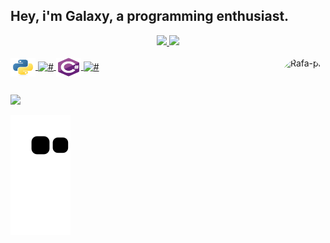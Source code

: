 ## Hey, i'm Galaxy, a programming enthusiast.
<div align="center">
  <a href="https://github.com/ygalaxy">
  <img height="150em" src="https://github-readme-stats.vercel.app/api?username=ygalaxy&show_icons=true&theme=dracula&include_all_commits=true&count_private=true"/>
  <img height="150em" src="https://github-readme-stats.vercel.app/api/top-langs/?username=ygalaxy&layout=compact&langs_count=7&theme=dracula"/>
</div>
<div style="display: inline_block"><br>

  <img align="center" alt="#" height="30" width="40" src="https://raw.githubusercontent.com/devicons/devicon/master/icons/python/python-original.svg">
  <img align="center" alt="#" height="30" width="40" src="https://cdn.jsdelivr.net/gh/devicons/devicon/icons/c/c-original.svg">
  <img align="center" alt="#" height="30" width="40" src="https://raw.githubusercontent.com/devicons/devicon/master/icons/csharp/csharp-original.svg">
  <img align="center" alt="#" height="30" width="40" src="https://cdn.jsdelivr.net/gh/devicons/devicon/icons/cplusplus/cplusplus-original.svg">
   <img align="right" alt="Rafa-pic" height="150" style="border-radius:100px;" 
        src="https://cdn.discordapp.com/avatars/757478981493719080/26d90653badbe81ce580ad5d40b20591.png?size=2048">
</div>

  ##
  
 
<div> 

  <a href = "mailto:davimachadocruz@gmail.com"><img src="https://img.shields.io/badge/-Gmail-%23333?style=for-the-badge&logo=gmail&logoColor=white" target="_blank"></a>
 
  ![Snake animation](https://github.com/rafaballerini/rafaballerini/blob/output/github-contribution-grid-snake.svg)
 
</div>
